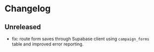 # Changelog

## Unreleased
- fix: route form saves through Supabase client using `campaign_forms` table and improved error reporting.
